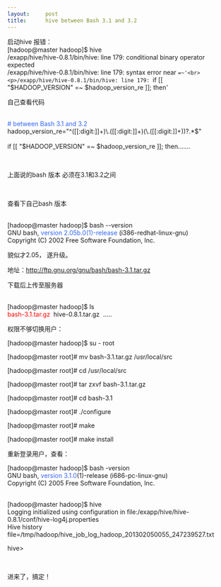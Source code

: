 ```yaml
---
layout:     post
title:      hive between Bash 3.1 and 3.2
---
```

<div id="article_content" class="article_content clearfix csdn-tracking-statistics" data-pid="blog" data-mod="popu_307" data-dsm="post">
								            <link rel="stylesheet" href="https://csdnimg.cn/release/phoenix/template/css/ck_htmledit_views-f76675cdea.css">
						<div class="htmledit_views" id="content_views">
                
启动hive 报错：<br>
[hadoop@master hadoop]$ hive<br>
/exapp/hive/hive-0.8.1/bin/hive: line 179: conditional binary operator expected<br>
/exapp/hive/hive-0.8.1/bin/hive: line 179: syntax error near `=~'<br><p>/exapp/hive/hive-0.8.1/bin/hive: line 179: `if [[ "$HADOOP_VERSION" =~ $hadoop_version_re ]]; then'</p>
<p>自己查看代码</p>
<p><br><span style="color:#3366FF;"># between Bash 3.1 and 3.2</span><br>
hadoop_version_re="^([[:digit:]]+)\.([[:digit:]]+)(\.([[:digit:]]+))?.*$"<br><br>
if [[ "$HADOOP_VERSION" =~ $hadoop_version_re ]]; then.......</p>
<p><br></p>
<p>上面说的bash 版本 必须在3.1和3.2之间</p>
<p><br></p>
<p>查看下自己bash 版本<br><br></p>
<p>[hadoop@master hadoop]$ bash --version<br>
GNU bash,<span style="color:#3366FF;"> version 2.05b.0(1)-release</span> (i386-redhat-linux-gnu)<br>
Copyright (C) 2002 Free Software Foundation, Inc.</p>
<p>貌似才2.05， 遂升级。</p>
<p>地址：<a href="http://ftp.gnu.org/gnu/bash/bash-3.1.tar.gz" rel="nofollow">http://ftp.gnu.org/gnu/bash/bash-3.1.tar.gz</a><br></p>
<p>下载后上传至服务器</p>
<p><br>
[hadoop@master hadoop]$ ls<br><span style="color:#FF0000;">bash-3.1.tar.gz</span>  hive-0.8.1.tar.gz  .....</p>
<p>权限不够切换用户：<br></p>
<p>[hadoop@master hadoop]$ su - root<br></p>
<p>[hadoop@master root]# mv bash-3.1.tar.gz /usr/local/src</p>
<p>[hadoop@master root]# cd /usr/local/src</p>
<p>[hadoop@master root]# tar zxvf bash-3.1.tar.gz</p>
<p>[hadoop@master root]# cd bash-3.1</p>
<p>[hadoop@master root]# ./configure</p>
<p>[hadoop@master root]# make</p>
<p>[hadoop@master root]# make install</p>
<p></p>
<p></p>
<p>重新登录用户，查看：</p>
<p>[hadoop@master hadoop]$ bash -version<br>
GNU bash,<span style="color:#3366FF;"> version 3.1.0</span>(1)-release (i686-pc-linux-gnu)<br>
Copyright (C) 2005 Free Software Foundation, Inc.</p>
<br>
[hadoop@master hadoop]$ hive<br>
Logging initialized using configuration in file:/exapp/hive/hive-0.8.1/conf/hive-log4j.properties<br>
Hive history file=/tmp/hadoop/hive_job_log_hadoop_201302050055_247239527.txt<br><p>hive&gt;</p>
<p><br></p>
<p>进来了，搞定！<br></p>
<p><br><br></p>
<p><br><br><br></p>
<p><br></p>
<br>            </div>
                </div>